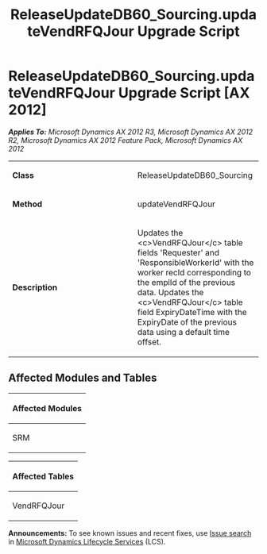 ﻿---
title: ReleaseUpdateDB60_Sourcing.updateVendRFQJour Upgrade Script
TOCTitle: ReleaseUpdateDB60_Sourcing.updateVendRFQJour Upgrade Script
ms:assetid: 3e1a1523-9e86-bf8c-81b9-c9d21d784599
ms:mtpsurl: https://msdn.microsoft.com/en-us/library/JJ718757(v=AX.60)
ms:contentKeyID: 49707802
ms.date: 05/18/2015
mtps_version: v=AX.60
---

# ReleaseUpdateDB60\_Sourcing.updateVendRFQJour Upgrade Script [AX 2012]


_**Applies To:** Microsoft Dynamics AX 2012 R3, Microsoft Dynamics AX 2012 R2, Microsoft Dynamics AX 2012 Feature Pack, Microsoft Dynamics AX 2012_

<table>
<colgroup>
<col style="width: 50%" />
<col style="width: 50%" />
</colgroup>
<tbody>
<tr class="odd">
<td><p><strong>Class</strong></p></td>
<td><p>ReleaseUpdateDB60_Sourcing</p></td>
</tr>
<tr class="even">
<td><p><strong>Method</strong></p></td>
<td><p>updateVendRFQJour</p></td>
</tr>
<tr class="odd">
<td><p><strong>Description</strong></p></td>
<td><p>Updates the &lt;c&gt;VendRFQJour&lt;/c&gt; table fields 'Requester' and 'ResponsibleWorkerId' with the worker recId corresponding to the emplId of the previous data. Updates the &lt;c&gt;VendRFQJour&lt;/c&gt; table field ExpiryDateTime with the ExpiryDate of the previous data using a default time offset.</p></td>
</tr>
</tbody>
</table>


## Affected Modules and Tables

<table>
<colgroup>
<col style="width: 100%" />
</colgroup>
<thead>
<tr class="header">
<th><p>Affected Modules</p></th>
</tr>
</thead>
<tbody>
<tr class="odd">
<td><p>SRM</p></td>
</tr>
</tbody>
</table>


<table>
<colgroup>
<col style="width: 100%" />
</colgroup>
<thead>
<tr class="header">
<th><p>Affected Tables</p></th>
</tr>
</thead>
<tbody>
<tr class="odd">
<td><p>VendRFQJour</p></td>
</tr>
</tbody>
</table>

  
**Announcements:** To see known issues and recent fixes, use [Issue search](http://go.microsoft.com/fwlink/?linkid=389258) in [Microsoft Dynamics Lifecycle Services](http://go.microsoft.com/fwlink/?linkid=306505) (LCS).

